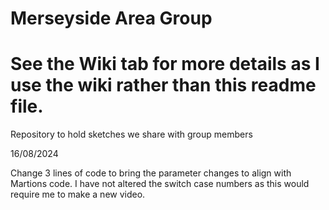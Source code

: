 # Merseyside Area Group

# See the Wiki tab for more details as I use the wiki rather than this readme file.

 Repository to hold sketches we share with group members

 16/08/2024

 Change 3 lines of code to bring the parameter changes to align with Martions code. I have not altered the switch case numbers as this would require me to make a new video.  
